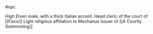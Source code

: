 #npc 

High Elven male, with a thick Italian accent. 
Head cleric of the court of [[Faciv]]
Light religious affiliation to Mechanus
Issuer of [[A Courtly Summoning]]